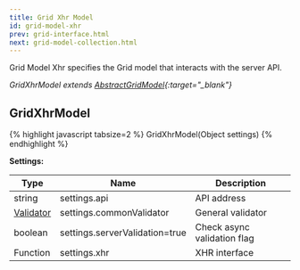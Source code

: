 ```yaml
---
title: Grid Xhr Model 
id: grid-model-xhr
prev: grid-interface.html
next: grid-model-collection.html
---
```


Grid Model Xhr specifies the Grid model that interacts with the server API.

*GridXhrModel extends [AbstractGridModel](/docs/grid-interface.html){:target="_blank"}*

## GridXhrModel

{% highlight javascript tabsize=2 %}
GridXhrModel(Object settings) 
{% endhighlight %}

**Settings:** 

| Type      | Name                           | Description                 |
|-----------|--------------------------------|-----------------------------|
| string    | settings.api                   | API address                 |
| [Validator](/docs/validator.html) | settings.commonValidator       | General validator           |
| boolean   | settings.serverValidation=true | Check async validation flag |
| Function  | settings.xhr                   | XHR interface               |
